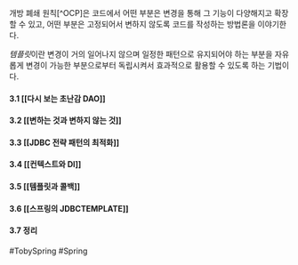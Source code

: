 개방 폐쇄 원칙[^OCP]은 코드에서 어떤 부분은 변경을 통해 그 기능이 다양해지고 확장할 수 있고, 어떤 부분은 고정되어서 변하지 않도록 코드를 작성하는 방법론을 이야기한다. 

*템플릿*이란 변경이 거의 일어나지 않으며 일정한 패턴으로 유지되어야 하는 부분을 자유롭게 변경이 가능한 부분으로부터 독립시켜서 효과적으로 활용할 수 있도록 하는 기법이다.
#### 3.1 [[다시 보는 초난감 DAO]]
#### 3.2 [[변하는 것과 변하지 않는 것]]
#### 3.3 [[JDBC 전략 패턴의 최적화]]
#### 3.4 [[컨텍스트와 DI]]
#### 3.5 [[템플릿과 콜백]]
#### 3.6 [[스프링의 JDBCTEMPLATE]]
#### 3.7 정리

#TobySpring #Spring 